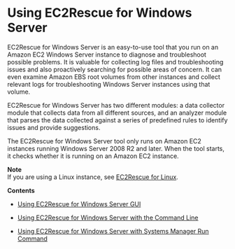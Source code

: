 # Using EC2Rescue for Windows Server<a name="Windows-Server-EC2Rescue"></a>

EC2Rescue for Windows Server is an easy\-to\-use tool that you run on an Amazon EC2 Windows Server instance to diagnose and troubleshoot possible problems\. It is valuable for collecting log files and troubleshooting issues and also proactively searching for possible areas of concern\. It can even examine Amazon EBS root volumes from other instances and collect relevant logs for troubleshooting Windows Server instances using that volume\.

EC2Rescue for Windows Server has two different modules: a data collector module that collects data from all different sources, and an analyzer module that parses the data collected against a series of predefined rules to identify issues and provide suggestions\.

The EC2Rescue for Windows Server tool only runs on Amazon EC2 instances running Windows Server 2008 R2 and later\. When the tool starts, it checks whether it is running on an Amazon EC2 instance\.

**Note**  
If you are using a Linux instance, see [EC2Rescue for Linux](http://docs.aws.amazon.com/AWSEC2/latest/UserGuide/Linux-Server-EC2Rescue.html)\.

**Contents**

+ [Using EC2Rescue for Windows Server GUI](ec2rw-gui.md)

+ [Using EC2Rescue for Windows Server with the Command Line](ec2rw-cli.md)

+ [Using EC2Rescue for Windows Server with Systems Manager Run Command](ec2rw-ssm.md)